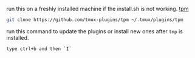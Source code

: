 run this on a freshly installed machine if the install.sh is not working. [tpm](https://github.com/tmux-plugins/tpm?tab=readme-ov-file) 
```sh
git clone https://github.com/tmux-plugins/tpm ~/.tmux/plugins/tpm
```

run this command to update the plugins or install new ones after `tmp` is installed.
```txt
type ctrl+b and then `I`
```
